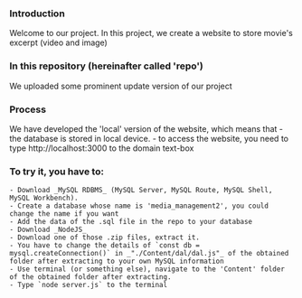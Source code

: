 ### Introduction
Welcome to our project. In this project, we create a website to store movie's excerpt (video and image)

### In this repository (hereinafter called 'repo')
We uploaded some prominent update version of our project

### Process
We have developed the 'local' version of the website, which means that
    - the database is stored in local device.
    - to access the website, you need to type http://localhost:3000 to the domain text-box

### To try it, you have to:
    - Download _MySQL RDBMS_ (MySQL Server, MySQL Route, MySQL Shell, MySQL Workbench).
    - Create a database whose name is 'media_management2', you could change the name if you want
    - Add the data of the .sql file in the repo to your database
    - Download _NodeJS_
    - Download one of those .zip files, extract it.
    - You have to change the details of `const db = mysql.createConnection()` in _"./Content/dal/dal.js"_ of the obtained folder after extracting to your own MySQL information
    - Use terminal (or something else), navigate to the 'Content' folder of the obtained folder after extracting.
    - Type `node server.js` to the terminal 
